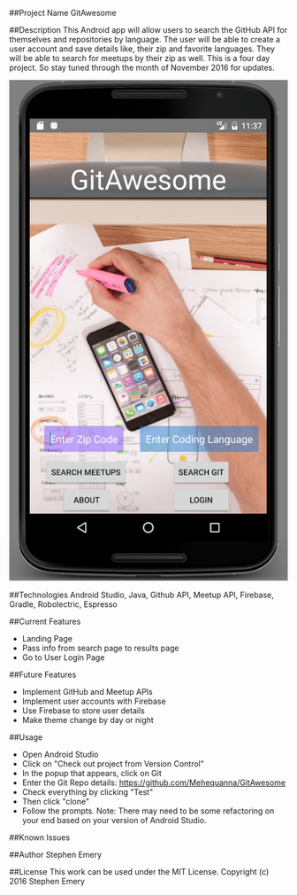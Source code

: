 ##Project Name
GitAwesome

##Description
This Android app will allow users to search the GitHub API for themselves and repositories by language. The user will be able to create a user account and save details like, their zip and favorite languages. They will be able to search for meetups by their zip as well. This is a four day project. So stay tuned through the month of November 2016 for updates.

![screenshot of project](gitawesome.png)

##Technologies
Android Studio, Java, Github API, Meetup API, Firebase, Gradle, Robolectric, Espresso

##Current Features
* Landing Page
* Pass info from search page to results page
* Go to User Login Page

##Future Features
* Implement GitHub and Meetup APIs
* Implement user accounts with Firebase
* Use Firebase to store user details
* Make theme change by day or night

##Usage
* Open Android Studio
* Click on "Check out project from Version Control"
* In the popup that appears, click on Git
* Enter the Git Repo details: https://github.com/Mehequanna/GitAwesome
* Check everything by clicking "Test"
* Then click "clone"
* Follow the prompts. Note: There may need to be some refactoring on your end based on your version of Android Studio.

##Known Issues

##Author
Stephen Emery

##License
This work can be used under the MIT License.
Copyright (c) 2016 Stephen Emery
